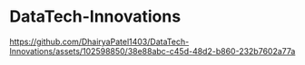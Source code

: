 # DataTech-Innovations










https://github.com/DhairyaPatel1403/DataTech-Innovations/assets/102598850/38e88abc-c45d-48d2-b860-232b7602a77a

